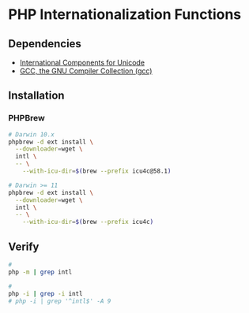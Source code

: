# PHP Internationalization Functions

## Dependencies

- [International Components for Unicode](/icu.md)
- [GCC, the GNU Compiler Collection (gcc)](/gcc.md)

## Installation

<!-- ### PECL

```sh
pecl install intl
``` -->

### PHPBrew

```sh
# Darwin 10.x
phpbrew -d ext install \
  --downloader=wget \
  intl \
  -- \
    --with-icu-dir=$(brew --prefix icu4c@58.1)

# Darwin >= 11
phpbrew -d ext install \
  --downloader=wget \
  intl \
  -- \
    --with-icu-dir=$(brew --prefix icu4c)
```

## Verify

```sh
#
php -m | grep intl

#
php -i | grep -i intl
# php -i | grep '^intl$' -A 9
```
